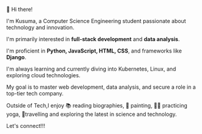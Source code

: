 👋 Hi there!

I'm Kusuma, a Computer Science Engineering student passionate about technology and innovation.

I'm primarily interested in **full-stack development** and **data analysis**.

I'm proficient in **Python, JavaScript, HTML, CSS**, and frameworks like **Django**.

I'm always learning and currently diving into Kubernetes, Linux, and exploring cloud technologies.

My goal is to master web development, data analysis, and secure a role in a top-tier tech company.

Outside of Tech,I enjoy 📚 reading biographies, 🎨 painting, 🧘‍♂️ practicing yoga, 🚀travelling and exploring the latest in science and technology.

Let's connect!!! 


